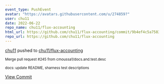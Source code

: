 ```yaml
---
event_type: PushEvent
avatar: "https://avatars.githubusercontent.com/u/274859?"
user: chu11
date: 2022-06-22
repo_name: chu11/flux-accounting
html_url: https://github.com/chu11/flux-accounting/commit/9b4ef4c5a7583d3c07f9cc014723f742257af008
repo_url: https://github.com/chu11/flux-accounting
---
```


<a href='https://github.com/chu11' target='_blank'>chu11</a> pushed to <a href='https://github.com/chu11/flux-accounting' target='_blank'>chu11/flux-accounting</a>

<small>Merge pull request #245 from cmoussa1/docs.and.test.desc

docs: update README, sharness test descriptions</small>

<a href='https://github.com/chu11/flux-accounting/commit/9b4ef4c5a7583d3c07f9cc014723f742257af008' target='_blank'>View Commit</a>